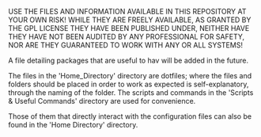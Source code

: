 USE THE FILES AND INFORMATION AVAILABLE IN THIS REPOSITORY AT YOUR OWN RISK! WHILE THEY ARE FREELY AVAILABLE, AS GRANTED BY THE GPL LICENSE THEY HAVE BEEN PUBLISHED UNDER, NEITHER HAVE THEY HAVE NOT BEEN AUDITED BY ANY PROFESSIONAL FOR SAFETY, NOR ARE THEY GUARANTEED TO WORK WITH ANY OR ALL SYSTEMS!

A file detailing packages that are useful to hav will be added in the future.

The files in the 'Home_Directory' directory are dotfiles; where the files and folders should be placed in order to work as expected is self-explanatory, through the naming of the folder. The scripts and commands in the 'Scripts & Useful Commands' directory are used for convenience. 

Those of them that directly interact with the configuration files can also be found in the 'Home Directory' directory.
